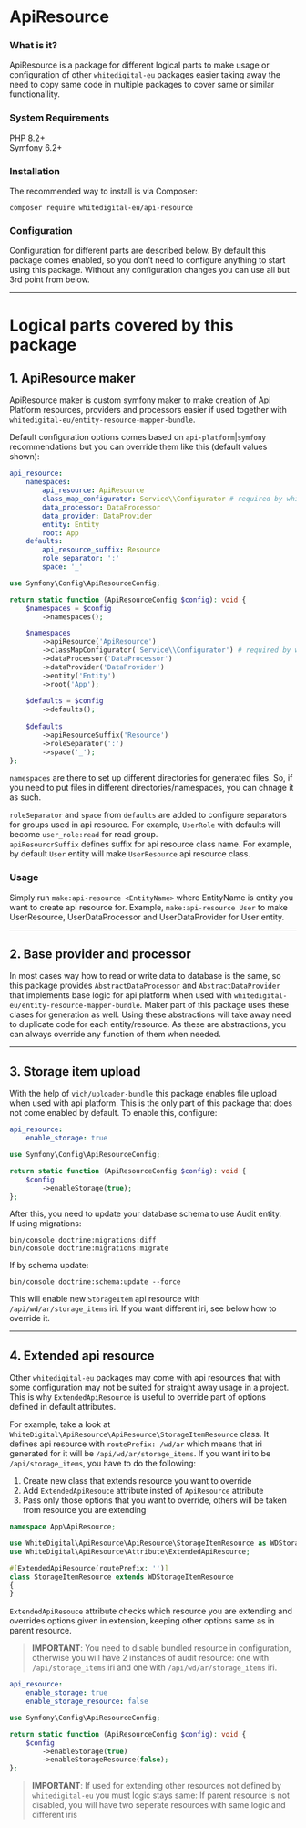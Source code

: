 # ApiResource

### What is it?

ApiResource is a package for different logical parts to make usage or configuration
of other `whitedigital-eu` packages easier taking away the need to copy same code
in multiple packages to cover same or similar functionallity.

### System Requirements
PHP 8.2+  
Symfony 6.2+

### Installation
The recommended way to install is via Composer:

```shell
composer require whitedigital-eu/api-resource
```

### Configuration
Configuration for different parts are described below. By default this package comes
enabled, so you don't need to configure anything to start using this package. 
Without any configuration changes you can use all but 3rd point from below.

---
# Logical parts covered by this package

## 1. ApiResource maker

ApiResource maker is custom symfony maker to make creation of Api Platform resources, providers and processors easier
if used together with `whitedigital-eu/entity-resource-mapper-bundle`.

Default configuration options comes based on `api-platform`|`symfony` recommendations but you can override them like this (default values shown):
```yaml
api_resource:
    namespaces:
        api_resource: ApiResource
        class_map_configurator: Service\\Configurator # required by whitedigital-eu/entity-resource-mapper-bundle
        data_processor: DataProcessor
        data_provider: DataProvider
        entity: Entity
        root: App
    defaults:
        api_resource_suffix: Resource
        role_separator: ':'
        space: '_'
```
```php
use Symfony\Config\ApiResourceConfig;

return static function (ApiResourceConfig $config): void {
    $namespaces = $config
        ->namespaces();

    $namespaces
        ->apiResource('ApiResource')
        ->classMapConfigurator('Service\\Configurator') # required by whitedigital-eu/entity-resource-mapper-bundle
        ->dataProcessor('DataProcessor')
        ->dataProvider('DataProvider')
        ->entity('Entity')
        ->root('App');
        
    $defaults = $config
        ->defaults();
        
    $defaults
        ->apiResourceSuffix('Resource')
        ->roleSeparator(':')
        ->space('_');
};
```
`namespaces` are there to set up different directories for generated files. So, if you need to put files in different directories/namespaces, you can chnage it as such.

`roleSeparator` and `space` from `defaults` are added to configure separators for groups used in api resource. For example, `UserRole` with defaults will become `user_role:read` for read group.  
`apiResourcrSuffix` defines suffix for api resource class name. For example, by default `User` entity will make `UserResource` api resource class.

### Usage
Simply run `make:api-resource <EntityName>` where EntityName is entity you want to create api resource for. 
Example, `make:api-resource User` to make UserResource, UserDataProcessor and UserDataProvider for User entity.

---
## 2. Base provider and processor
In most cases way how to read or write data to database is the same, so this package provides `AbstractDataProcessor` 
and `AbstractDataProvider` that implements base logic for api platform when used with `whitedigital-eu/entity-resource-mapper-bundle`.
Maker part of this package uses these clases for generation as well. Using these abstractions will take away need to
duplicate code for each entity/resource. As these are abstractions, you can always override any function of them when
needed.

---
## 3. Storage item upload
With the help of `vich/uploader-bundle` this package enables file upload when used with api platform. This is the 
only part of this package that does not come enabled by default. To enable this, configure:
```yaml
api_resource:
    enable_storage: true
```
```php
use Symfony\Config\ApiResourceConfig;

return static function (ApiResourceConfig $config): void {
    $config
        ->enableStorage(true);
};
```
After this, you need to update your database schema to use Audit entity.  
If using migrations:
```shell
bin/console doctrine:migrations:diff
bin/console doctrine:migrations:migrate
```
If by schema update:
```shell
bin/console doctrine:schema:update --force
``` 
This will enable new `StorageItem` api resource with `/api/wd/ar/storage_items` iri. If you want different iri, see
below how to override it.

---
## 4. Extended api resource
Other `whitedigital-eu` packages may come with api resources that with some configuration may not be suited for 
straight away usage in a project. This is why `ExtendedApiResource` is useful to override part of options defined
in default attributes.  

For example, take a look at `WhiteDigital\ApiResource\ApiResource\StorageItemResource` class. It defines api resource
with `routePrefix: /wd/ar` which means that iri generated for it will be `/api/wd/ar/storage_items`. If you want iri
to be `/api/storage_items`, you have to do the following:
1. Create new class that extends resource you want to override
2. Add `ExtendedApiResouce` attribute insted of `ApiResource` attribute
3. Pass only those options that you want to override, others will be taken from resource you are extending
```php
namespace App\ApiResource;

use WhiteDigital\ApiResource\ApiResource\StorageItemResource as WDStorageItemResource;
use WhiteDigital\ApiResource\Attribute\ExtendedApiResource;

#[ExtendedApiResource(routePrefix: '')]
class StorageItemResource extends WDStorageItemResource
{
}
```
`ExtendedApiResouce` attribute checks which resource you are extending and overrides options given in extension,
keeping other options same as in parent resource.

> **IMPORTANT**: You need to disable bundled resource in configuration, otherwise you will have 2 instances of audit
> resource: one with `/api/storage_items` iri and one with `/api/wd/ar/storage_items` iri.

```yaml
api_resource:
    enable_storage: true
    enable_storage_resource: false
```
```php
use Symfony\Config\ApiResourceConfig;

return static function (ApiResourceConfig $config): void {
    $config
        ->enableStorage(true)
        ->enableStorageResource(false);
};
```
> **IMPORTANT**: If used for extending other resources not defined by `whitedigital-eu` you must logic stays same:
> If parent resource is not disabled, you will have two seperate resources with same logic and different iris
